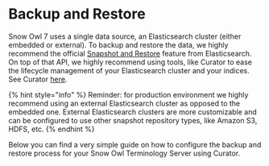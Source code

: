 # Backup and Restore

Snow Owl 7 uses a single data source, an Elasticsearch cluster (either embedded or external).
To backup and restore the data, we highly recommend the official [Snapshot and Restore](https://www.elastic.co/guide/en/elasticsearch/reference/7.5/snapshot-restore.html) feature from Elasticsearch.
On top of that API, we highly recommend using tools, like Curator to ease the lifecycle management of your Elasticsearch cluster and your indices. 
See Curator [here](https://www.elastic.co/guide/en/elasticsearch/client/curator/5.8/index.html).

{% hint style="info" %}
Reminder: for production environment we highly recommend using an external Elasticsearch cluster as opposed to the embedded one.
External Elasticsearch clusters are more customizable and can be configured to use other snapshot repository types, like Amazon S3, HDFS, etc.
{% endhint %}

Below you can find a very simple guide on how to configure the backup and restore process for your Snow Owl Terminology Server using Curator.